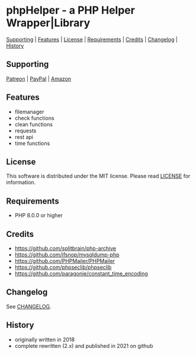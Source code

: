 # phpHelper - a PHP Helper Wrapper|Library

[Supporting](https://github.com/robertsaupe/phphelper#supporting) |
[Features](https://github.com/robertsaupe/phphelper#features) |
[License](https://github.com/robertsaupe/phphelper#license) |
[Requirements](https://github.com/robertsaupe/phphelper#requirements) |
[Credits](https://github.com/robertsaupe/phphelper#credits) |
[Changelog](https://github.com/robertsaupe/phphelper#changelog) |
[History](https://github.com/robertsaupe/phphelper#history)

## Supporting
[Patreon](https://www.patreon.com/robertsaupe) |
[PayPal](https://www.paypal.com/donate?hosted_button_id=SQMRNY8YVPCZQ) |
[Amazon](https://www.amazon.de/ref=as_li_ss_tl?ie=UTF8&linkCode=ll2&tag=robertsaupe-21&linkId=b79bc86cee906816af515980cb1db95e&language=de_DE)

## Features
- filemanager
- check functions
- clean functions
- requests
- rest api
- time functions

## License
This software is distributed under the MIT license. Please read [LICENSE](LICENSE) for information.

## Requirements
- PHP 8.0.0 or higher

## Credits
- https://github.com/splitbrain/php-archive
- https://github.com/ifsnop/mysqldump-php
- https://github.com/PHPMailer/PHPMailer
- https://github.com/phpseclib/phpseclib
- https://github.com/paragonie/constant_time_encoding

## Changelog
See [CHANGELOG](CHANGELOG.md).

## History
- originally written in 2018
- complete rewritten (2.x) and published in 2021 on github
